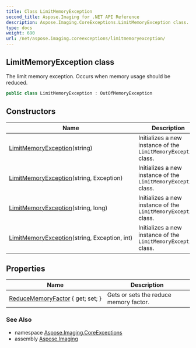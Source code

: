 ```yaml
---
title: Class LimitMemoryException
second_title: Aspose.Imaging for .NET API Reference
description: Aspose.Imaging.CoreExceptions.LimitMemoryException class. The limit memory exception. Occurs when memory usage should be reduced
type: docs
weight: 690
url: /net/aspose.imaging.coreexceptions/limitmemoryexception/
---
```

## LimitMemoryException class

The limit memory exception. Occurs when memory usage should be reduced.

```csharp
public class LimitMemoryException : OutOfMemoryException
```

## Constructors

| Name | Description |
| --- | --- |
| [LimitMemoryException](limitmemoryexception/#constructor)(string) | Initializes a new instance of the `LimitMemoryException` class. |
| [LimitMemoryException](limitmemoryexception/#constructor_2)(string, Exception) | Initializes a new instance of the `LimitMemoryException` class. |
| [LimitMemoryException](limitmemoryexception/#constructor_1)(string, long) | Initializes a new instance of the `LimitMemoryException` class. |
| [LimitMemoryException](limitmemoryexception/#constructor_3)(string, Exception, int) | Initializes a new instance of the `LimitMemoryException` class. |

## Properties

| Name | Description |
| --- | --- |
| [ReduceMemoryFactor](../../aspose.imaging.coreexceptions/limitmemoryexception/reducememoryfactor/) { get; set; } | Gets or sets the reduce memory factor. |

### See Also

* namespace [Aspose.Imaging.CoreExceptions](../../aspose.imaging.coreexceptions/)
* assembly [Aspose.Imaging](../../)


